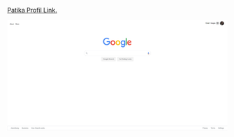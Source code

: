 <a href="https://app.patika.dev/sfdnz">Patika Profil Link.</a>

<img src="assets/Ekran görüntüsü 2022-12-17 190643.png" alt="">
